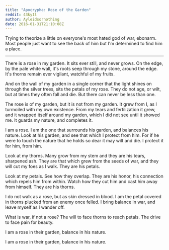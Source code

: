 ```yaml
---
title: "Apocrypha: Rose of the Garden"
reddit: 43ky1l
author: Ayleidsornothing
date: 2016-01-31T21:10:08Z
---
```


Trying to theorize a little on everyone's most hated god of war, ebonarm. Most people just want to see the back of him but I'm determined to find him a place.

-------------------------------------------------------------------------

There is a rose in my garden. It sits ever still, and never grows. On the edge, by the pale white wall, it's roots seep through my stone, around the edge. It's thorns remain ever vigilant, watchful of my fruits. 

And on the wall of my garden in a single corner that the light shines on through the silver trees, sits the petals of my rose. They do not age, or wilt, but at times they often fall and die. But there can never be less than one. 

The rose is of my garden, but it is not from my garden. It grew from I, as I turmoiled with my own existence. From my tears and fertilization it grew, and it wrapped itself around my garden, which I did not see until it showed me. It guards my nature, and completes it. 


I am a rose. I am the one that surrounds his garden, and balances his nature. Look at his garden, and see that which I protect from him. For if he were to touch the nature that he holds so dear it may wilt and die. I protect it for him, from him. 

Look at my thorns. Many grow from my stem and they are his tears, sharpened ash. They are that which grew from the seeds of war, and they will cut my foes as I walk. They are his petals. 

Look at my petals. See how they overlap. They are his honor, his connection which repels him from within. Watch how they cut him and cast him away from himself. They are his thorns. 

I do not walk as a rose, but as skin dressed in blood. I am the petal covered in thorns plucked from an enemy once felled. I bring balance in war, and leave myself as I wander off. 

What is war, if not a rose? The will to face thorns to reach petals. The drive to face pain for beauty. 

I am a rose in their garden, balance in his nature. 

I am a rose in their garden, balance in his nature.
